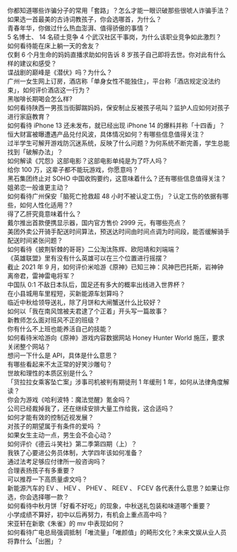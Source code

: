 你都知道哪些诈骗分子的常用「套路」？怎么才能一眼识破那些很唬人诈骗手法？  
如果选一首最美的古诗词教孩子，你会选哪首，为什么？  
青春年华，你做过什么热血澎湃、值得骄傲的事情？  
5 名博士、 14 名硕士竞争 4 个武汉社区干事岗，为什么该职业竞争如此激烈？  
如何看待能在床上躺一天的舍友？  
仅剩 6 个月生命的妈妈直播求助如何告诉 8 岁孩子自己即将去世。你对此有什么样的建议和感受？  
谍战剧的巅峰是《潜伏》吗？为什么？  
广州一女生网上订房，酒店称「单身女性不能独住」，平台称「酒店规定没法约束」，如何评价酒店这一行为？  
黑咖啡长期喝会怎么样?  
如何看待陕西一男孩当街脚踹妈妈，保安制止反被孩子吼叫？监护人应如何对孩子进行家庭教育？  
如何看待 iPhone 13 还未发布，就已经出现 iPhone 14 的爆料并称「十四香」？  
恒大财富被曝遭遇产品兑付风波，具体情况如何？有哪些信息值得关注？  
过半学生可解开游戏防沉迷系统，反映了什么问题？为何系统不断完善，学生总能找到「破解办法」？  
如何解读《咒怨》这部电影？这部电影单纯是为了吓人吗？  
给你 100 万，这辈子都不能玩游戏，你愿意吗？  
黑石集团终止对 SOHO 中国收购要约，这意味着什么？还有哪些信息值得关注？  
姐弟恋一般谁更主动？  
如何看待广州保安「脑死亡抢救超 48 小时不被认定工伤」？认定工伤的依据有哪些，如何人性化适用？?  
得了乙肝究竟意味着什么？  
戴尔推出首款便携显示器，国内官方售价 2999 元，有哪些亮点？  
美团外卖公开骑手配送时间算法，预送达时间由时间点调为时间段，能否缓解骑手配送时间紧张问题？  
如何看待《披荆斩棘的哥哥》二公淘汰陈辉、欧阳靖和刘端端？  
《英雄联盟》里有没有什么英雄可以在三个位置进行摇摆？  
截止 2021 年 9 月，如何评价米哈游《原神》已知三神：风神巴巴托斯，岩神钟离帝君，雷神雷电将军？  
中国队 0:1 不敌日本队后，国足还有多大的概率出线进入世界杯？  
在小县城用车里程短，买新能源车划算吗？  
临近中秋给领导送礼，除了月饼和大闸蟹送什么比较好？  
如何以「我在南风馆被夫君逮了个正着」开头写一篇故事？  
新教师怎么面对班风不正的班级？  
你有什么不上班也能养活自己的技能？  
如何看待米哈游向《原神》游戏内容数据网站 Honey Hunter World 施压，要求关闭整个网站？  
想问一下什么是 API，具体是什么意思？  
有哪些看起来不太正常的好笑沙雕句？  
世故和理性的本质区别是什么？  
「货拉拉女乘客坠亡案」涉事司机被判有期徒刑 1 年缓刑 1 年，如何从法律角度解读？  
你会为游戏《哈利波特：魔法觉醒》氪金吗？  
公司已经裁掉我了，还在继续安排大量工作给我，这合适吗？  
如何才能有效的控制近视发展？  
对孩子的期望属于有条件的爱吗 ？  
如果女生主动一点，男生会不会心动？  
如何评价《德云斗笑社》第二季第四期（上）？  
我铁了心要进公务员体制，大学四年该如何准备？  
通过法考足够应付律所一般咨询吗？  
合理表扬孩子有多重要？  
可以推荐一下高质量虐文吗？  
新能源汽车的 EV 、 HEV 、 PHEV 、 REEV 、 FCEV 各代表什么意思？如果让你选，你会选择哪一款？  
如何看待中秋月饼「好看不好吃」的现象，中秋送礼包装和味道哪个重要？  
小学成绩不算好，初中以后再努力，有机会上重点高中吗？  
宋亚轩在新歌《朱雀》的 mv 中表现如何？  
如何看待广电总局强调抵制「唯流量」「唯颜值」的畸形文化？未来文娱从业人员将靠什么「出圈」？  
